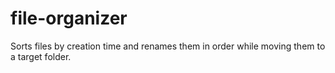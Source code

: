 # file-organizer
Sorts files by creation time and renames them in order while moving them to a target folder.
